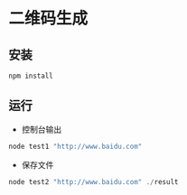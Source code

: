 # 二维码生成


## 安装
```
npm install
```

## 运行

* 控制台输出

```JavaScript
node test1 "http://www.baidu.com"
```

* 保存文件
```JavaScript
node test2 "http://www.baidu.com" ./result
```


